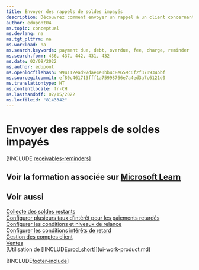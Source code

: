 ```yaml
---
title: Envoyer des rappels de soldes impayés
description: Découvrez comment envoyer un rappel à un client concernant un paiement en retard.  est dû et ajouter des frais ou des frais au paiement en raison du retard.
author: edupont04
ms.topic: conceptual
ms.devlang: na
ms.tgt_pltfrm: na
ms.workload: na
ms.search.keywords: payment due, debt, overdue, fee, charge, reminder
ms.search.form: 436, 437, 442, 431, 432
ms.date: 02/09/2022
ms.author: edupont
ms.openlocfilehash: 994112ead97dae4e0bb4c8e659c6f2f370934bbf
ms.sourcegitcommit: ef80c461713fff1a75998766e7a4ed3a7c6121d0
ms.translationtype: HT
ms.contentlocale: fr-CH
ms.lasthandoff: 02/15/2022
ms.locfileid: "8143342"
---
```

# <a name="send-reminders-of-outstanding-balances"></a>Envoyer des rappels de soldes impayés

[!INCLUDE [receivables-reminders](includes/receivables-reminders.md)]

## <a name="see-related-training-at-microsoft-learn"></a>Voir la formation associée sur [Microsoft Learn](/learn/paths/process-financial-periodic-activities-dynamics-365-business-central/)

## <a name="see-also"></a>Voir aussi

[Collecte des soldes restants](receivables-collect-outstanding-balances.md)  
[Configurer plusieurs taux d’intérêt pour les paiements retardés](finance-how-to-set-up-multiple-interest-rates.md)  
[Configurer les conditions et niveaux de relance](finance-setup-reminders.md)  
[Configurer les conditions intérêts de retard](finance-setup-finance-charges.md)  
[Gestion des comptes client](receivables-manage-receivables.md)  
[Ventes](sales-manage-sales.md)  
[Utilisation de [!INCLUDE[prod_short](includes/prod_short.md)]](ui-work-product.md)


[!INCLUDE[footer-include](includes/footer-banner.md)]